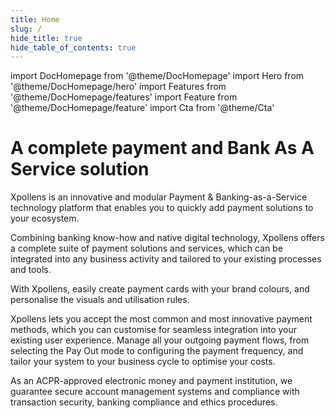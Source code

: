 ```yaml
---
title: Home
slug: /
hide_title: true
hide_table_of_contents: true
---
```


import DocHomepage from '@theme/DocHomepage'
import Hero from '@theme/DocHomepage/hero'
import Features from '@theme/DocHomepage/features'
import Feature from '@theme/DocHomepage/feature'
import Cta from '@theme/Cta'

<DocHomepage>

<!-- HERO -->

<Hero>

# A complete payment and Bank As A Service solution

Xpollens is an innovative and modular Payment & Banking-as-a-Service technology platform that enables you to quickly add payment solutions to your ecosystem.

Combining banking know-how and native digital technology, Xpollens offers a complete suite of payment solutions and services, which can be integrated into any business activity and tailored to your existing processes and tools.

<Cta
  context="hero"
  ui="button"
  link="docs/accounts/account-management"
  label="Get started"
/>

</Hero>

<!-- FEATURES -->

<Features>

<!-- Feature 1 -->

<Feature title="Easy Card issuing" icon="cb">

With Xpollens, easily create payment cards with your brand colours, and personalise the visuals and utilisation rules.

<Cta
  context="feature"
  ui="inline"
  link="docs/cards/issuing"
  label="Get started"
/>

</Feature>

<!-- Feature 2 -->

<Feature title="Roll out your own accounts and payment methods" icon="payment">

Xpollens lets you accept the most common and most innovative payment methods, which you can customise for seamless integration into your existing user experience.
  Manage all your outgoing payment flows, from selecting the Pay Out mode to configuring the payment frequency, and tailor your system to your business cycle to optimise your costs.
<Cta
  context="feature"
  ui="inline"
  link="docs/payin/general"
  label="Get started"
/>

</Feature>

<!-- Feature 3 -->

<Feature title="Delegate your customer KYC" icon="kyc">

As an ACPR-approved electronic money and payment institution, we guarantee secure account management systems and compliance with transaction security, banking compliance and ethics procedures.

<Cta
  context="feature"
  ui="inline"
  link="docs/kyc/retail-customer"
  label="Get started"
/>

</Feature>

</Features>

</DocHomepage>
